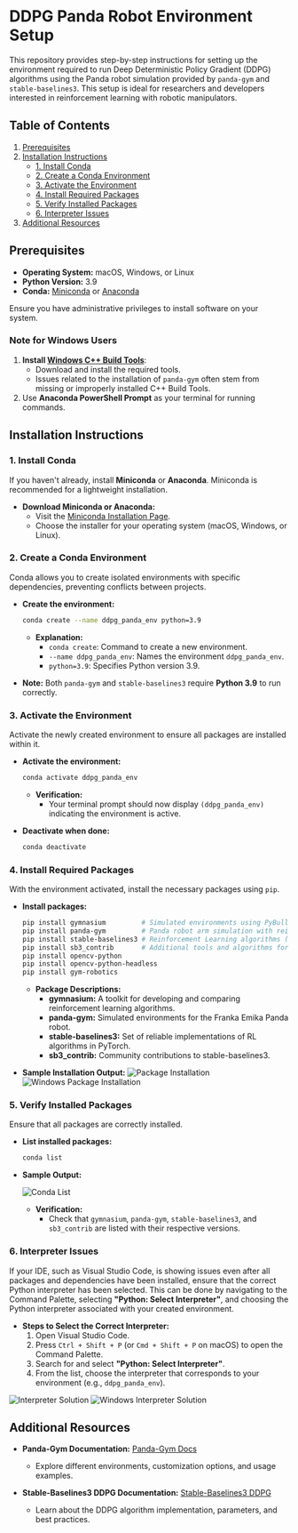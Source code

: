# **DDPG Panda Robot Environment Setup**

This repository provides step-by-step instructions for setting up the environment required to run Deep Deterministic Policy Gradient (DDPG) algorithms using the Panda robot simulation provided by `panda-gym` and `stable-baselines3`. This setup is ideal for researchers and developers interested in reinforcement learning with robotic manipulators.

## **Table of Contents**

1. [Prerequisites](#prerequisites)
2. [Installation Instructions](#installation-instructions)
   - [1. Install Conda](#1-install-conda)
   - [2. Create a Conda Environment](#2-create-a-conda-environment)
   - [3. Activate the Environment](#3-activate-the-environment)
   - [4. Install Required Packages](#4-install-required-packages)
   - [5. Verify Installed Packages](#5-verify-installed-packages)
   - [6. Interpreter Issues](#6-interpreter-issues)
3. [Additional Resources](#additional-resources)

## **Prerequisites**

- **Operating System:** macOS, Windows, or Linux
- **Python Version:** 3.9
- **Conda:** [Miniconda](https://docs.conda.io/en/latest/miniconda.html) or [Anaconda](https://docs.anaconda.com/anaconda/)

Ensure you have administrative privileges to install software on your system.

### **Note for Windows Users**  
1. **Install [Windows C++ Build Tools](https://visualstudio.microsoft.com/visual-cpp-build-tools)**:
   - Download and install the required tools.
   - Issues related to the installation of `panda-gym` often stem from missing or improperly installed C++ Build Tools.
2. Use **Anaconda PowerShell Prompt** as your terminal for running commands.

## **Installation Instructions**

### **1. Install Conda**

If you haven't already, install **Miniconda** or **Anaconda**. Miniconda is recommended for a lightweight installation.

- **Download Miniconda or Anaconda:**
  - Visit the [Miniconda Installation Page](https://docs.anaconda.com/miniconda/install/).
  - Choose the installer for your operating system (macOS, Windows, or Linux).


### **2. Create a Conda Environment**

Conda allows you to create isolated environments with specific dependencies, preventing conflicts between projects.

- **Create the environment:**

  ```bash
  conda create --name ddpg_panda_env python=3.9
  ```

  - **Explanation:**
    - `conda create`: Command to create a new environment.
    - `--name ddpg_panda_env`: Names the environment `ddpg_panda_env`.
    - `python=3.9`: Specifies Python version 3.9.

- **Note:** Both `panda-gym` and `stable-baselines3` require **Python 3.9** to run correctly.

### **3. Activate the Environment**

Activate the newly created environment to ensure all packages are installed within it.

- **Activate the environment:**

  ```bash
  conda activate ddpg_panda_env
  ```

  - **Verification:**
    - Your terminal prompt should now display `(ddpg_panda_env)` indicating the environment is active.

- **Deactivate when done:**

  ```bash
  conda deactivate
  ```

### **4. Install Required Packages**

With the environment activated, install the necessary packages using `pip`.

- **Install packages:**

  ```bash
  pip install gymnasium         # Simulated environments using PyBullet as the physics engine
  pip install panda-gym         # Panda robot arm simulation with reinforcement learning interface
  pip install stable-baselines3 # Reinforcement Learning algorithms (e.g., DDPG, SAC)
  pip install sb3_contrib       # Additional tools and algorithms for stable-baselines3
  pip install opencv-python
  pip install opencv-python-headless
  pip install gym-robotics


  ```

  - **Package Descriptions:**
    - **gymnasium:** A toolkit for developing and comparing reinforcement learning algorithms.
    - **panda-gym:** Simulated environments for the Franka Emika Panda robot.
    - **stable-baselines3:** Set of reliable implementations of RL algorithms in PyTorch.
    - **sb3_contrib:** Community contributions to stable-baselines3.

- **Sample Installation Output:**
  ![Package Installation](/doc/image/conda_init_ddpg_robot.png)
  ![Windows Package Installation](/doc/image/windows/2_create_env.PNG)


### **5. Verify Installed Packages**

Ensure that all packages are correctly installed.

- **List installed packages:**

  ```bash
  conda list
  ```

- **Sample Output:**

  ![Conda List](/doc/image/conda_list_ddpg_robot.png)

  - **Verification:**
    - Check that `gymnasium`, `panda-gym`, `stable-baselines3`, and `sb3_contrib` are listed with their respective versions.

### **6. Interpreter Issues**
If your IDE, such as Visual Studio Code, is showing issues even after all packages and dependencies have been installed, ensure that the correct Python interpreter has been selected. This can be done by navigating to the Command Palette, selecting **"Python: Select Interpreter"**, and choosing the Python interpreter associated with your created environment.

- **Steps to Select the Correct Interpreter:**
  1. Open Visual Studio Code.
  2. Press `Ctrl + Shift + P` (or `Cmd + Shift + P` on macOS) to open the Command Palette.
  3. Search for and select **"Python: Select Interpreter"**.
  4. From the list, choose the interpreter that corresponds to your environment (e.g., `ddpg_panda_env`).

![Interpreter Solution](/doc/image/python_interp.gif)
![Windows Interpreter Solution](/doc/image/windows/4_python_int.PNG)


## **Additional Resources**

- **Panda-Gym Documentation:** [Panda-Gym Docs](https://panda-gym.readthedocs.io/en/latest/)
  - Explore different environments, customization options, and usage examples.

- **Stable-Baselines3 DDPG Documentation:** [Stable-Baselines3 DDPG](https://stable-baselines3.readthedocs.io/en/master/modules/ddpg.html)
  - Learn about the DDPG algorithm implementation, parameters, and best practices.
